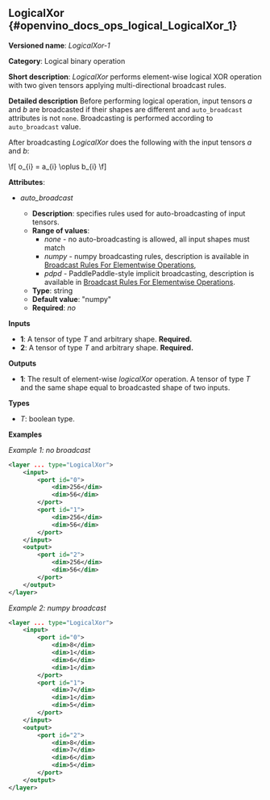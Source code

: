 ## LogicalXor <a name="LogicalXor"></a> {#openvino_docs_ops_logical_LogicalXor_1}

**Versioned name**: *LogicalXor-1*

**Category**: Logical binary operation

**Short description**: *LogicalXor* performs element-wise logical XOR operation with two given tensors applying multi-directional broadcast rules.

**Detailed description**
Before performing logical operation, input tensors *a* and *b* are broadcasted if their shapes are different and `auto_broadcast` attributes is not `none`. Broadcasting is performed according to `auto_broadcast` value.

After broadcasting *LogicalXor* does the following with the input tensors *a* and *b*:

\f[
o_{i} = a_{i} \oplus b_{i}
\f]

**Attributes**:

* *auto_broadcast*

  * **Description**: specifies rules used for auto-broadcasting of input tensors.
  * **Range of values**:
    * *none* - no auto-broadcasting is allowed, all input shapes must match
    * *numpy* - numpy broadcasting rules, description is available in [Broadcast Rules For Elementwise Operations](../broadcast_rules.md),
    * *pdpd* - PaddlePaddle-style implicit broadcasting, description is available in [Broadcast Rules For Elementwise Operations](../broadcast_rules.md).
  * **Type**: string
  * **Default value**: "numpy"
  * **Required**: *no*

**Inputs**

* **1**: A tensor of type *T* and arbitrary shape. **Required.**
* **2**: A tensor of type *T* and arbitrary shape. **Required.**

**Outputs**

* **1**: The result of element-wise *logicalXor* operation. A tensor of type *T* and the same shape equal to broadcasted shape of two inputs.

**Types**

* *T*: boolean type.

**Examples**

*Example 1: no broadcast*

```xml
<layer ... type="LogicalXor">
    <input>
        <port id="0">
            <dim>256</dim>
            <dim>56</dim>
        </port>
        <port id="1">
            <dim>256</dim>
            <dim>56</dim>
        </port>
    </input>
    <output>
        <port id="2">
            <dim>256</dim>
            <dim>56</dim>
        </port>
    </output>
</layer>
```

*Example 2: numpy broadcast*
```xml
<layer ... type="LogicalXor">
    <input>
        <port id="0">
            <dim>8</dim>
            <dim>1</dim>
            <dim>6</dim>
            <dim>1</dim>
        </port>
        <port id="1">
            <dim>7</dim>
            <dim>1</dim>
            <dim>5</dim>
        </port>
    </input>
    <output>
        <port id="2">
            <dim>8</dim>
            <dim>7</dim>
            <dim>6</dim>
            <dim>5</dim>
        </port>
    </output>
</layer>
```
